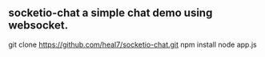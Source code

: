 socketio-chat 
a simple chat demo using websocket.
-------------
git clone https://github.com/heal7/socketio-chat.git
npm install
node app.js